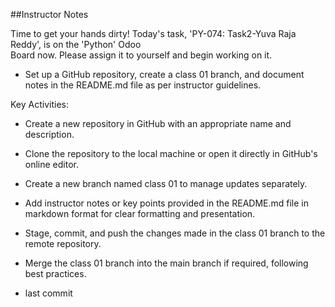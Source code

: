 ##Instructor Notes

Time to get your hands dirty!
Today's task, 'PY-074: Task2-Yuva Raja Reddy', is on the 'Python' Odoo  
Board now.
Please assign it to yourself and begin working on it.


- Set up a GitHub repository, create a class 01 branch, and document notes
in the README.md file as per instructor guidelines.

Key Activities:

- Create a new repository in GitHub with an appropriate name and
description.
- Clone the repository to the local machine or open it directly in GitHub's
online editor.
- Create a new branch named class 01 to manage updates separately.
- Add instructor notes or key points provided in the README.md file in
markdown format for clear formatting and presentation.
- Stage, commit, and push the changes made in the class 01 branch to the
remote repository.
- Merge the class 01 branch into the main branch if required, following
best practices.


- last commit